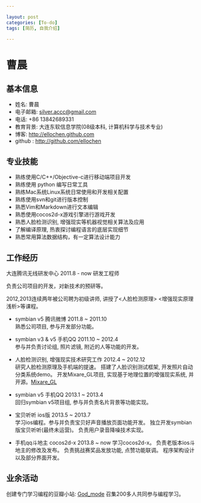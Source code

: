 ```yaml
---

layout: post
categories: [To-do]
tags: [简历, 自我介绍]

---
```


曹晨  
===============
## 基本信息

* 姓名: 曹晨
* 电子邮箱: <silver.accc@gmail.com>
* 电话: +86 13842689331 
* 教育背景: 大连东软信息学院(08级本科, 计算机科学与技术专业)
* 博客: <http://ellochen.github.com>
* github : <http://github.com/ellochen>
 

## 专业技能

* 熟练使用C/C++/Objective-c进行移动端项目开发
* 熟练使用 python 编写日常工具
* 熟练Mac系统Linux系统日常使用和开发相关配置 
* 熟练使用svn和git进行版本控制
* 熟悉Vim和Markdown进行文本编辑
* 熟悉使用cocos2d-x游戏引擎进行游戏开发
* 熟悉人脸检测识别, 增强现实等机器视觉相关算法及应用
* 了解编译原理, 热衷探讨编程语言的底层实现细节
* 熟悉常用算法数据结构，有一定算法设计能力


## 工作经历

大连腾讯无线研发中心  2011.8 - now 研发工程师

负责公司项目的开发，对新技术的预研等。  

2012,2013连续两年被公司聘为初级讲师, 讲授了<人脸检测原理> <增强现实原理浅析>等课程。

* symbian v5 腾讯微博  2011.8 ~ 2011.10  
熟悉公司项目, 参与开发部分功能。

* symbian v3 & v5 手机QQ 2011.10 ~ 2012.4  
参与并负责讨论组, 照片滤镜, 附近的人等功能的开发。 

* 人脸检测识别, 增强现实技术研究工作  2012.4 ~ 2012.12  
研究人脸检测原理及手机端的提速。
搭建了人脸识别测试框架, 开发照片自动分类系统demo。
开发Mixare_GL项目, 实现基于地理位置的增强现实系统, 并开源。[Mixare_GL](https://github.com/ellochen/Mixare_GL)

* symbian v5 手机QQ 2013.1 ~ 2013.4  
回归symbian v5项目组, 参与并负责名片背景等功能实现。  

* 宝贝听听 ios版 2013.5 ~ 2013.7  
学习ios编程。参与并负责宝贝好声音播放页面功能开发。
独立开发symbian版宝贝听听(最终未运营)。
负责用户录音降噪技术实现。

* 手机qq斗地主 cocos2d-x 2013.8 ~ now
学习cocos2d-x。
负责老版本ios斗地主的修改及发布。
负责挑战赛奖品发放功能, 点赞功能联调。
程序架构设计以及部分界面开发。

## 业余活动

创建专门学习编程的豆瓣小站: [God_mode](http://site.douban.com/196781/)
召集200多人共同参与编程学习。

